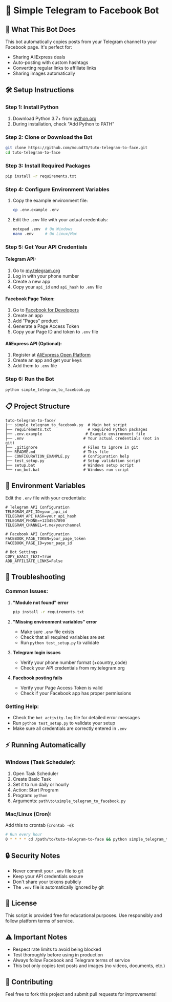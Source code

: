 # 🤖 Simple Telegram to Facebook Bot

## 📖 What This Bot Does
This bot automatically copies posts from your Telegram channel to your Facebook page. It's perfect for:
- Sharing AliExpress deals
- Auto-posting with custom hashtags
- Converting regular links to affiliate links
- Sharing images automatically

## 🛠️ Setup Instructions

### Step 1: Install Python
1. Download Python 3.7+ from [python.org](https://python.org)
2. During installation, check "Add Python to PATH"

### Step 2: Clone or Download the Bot
```bash
git clone https://github.com/mouad73/tuto-telegram-to-face.git
cd tuto-telegram-to-face
```

### Step 3: Install Required Packages
```bash
pip install -r requirements.txt
```

### Step 4: Configure Environment Variables
1. Copy the example environment file:
   ```bash
   cp .env.example .env
   ```
2. Edit the `.env` file with your actual credentials:
   ```bash
   notepad .env  # On Windows
   nano .env     # On Linux/Mac
   ```

### Step 5: Get Your API Credentials

#### Telegram API:
1. Go to [my.telegram.org](https://my.telegram.org)
2. Log in with your phone number
3. Create a new app
4. Copy your `api_id` and `api_hash` to `.env` file

#### Facebook Page Token:
1. Go to [Facebook for Developers](https://developers.facebook.com)
2. Create an app
3. Add "Pages" product
4. Generate a Page Access Token
5. Copy your Page ID and token to `.env` file

#### AliExpress API (Optional):
1. Register at [AliExpress Open Platform](https://portals.aliexpress.com)
2. Create an app and get your keys
3. Add them to `.env` file

### Step 6: Run the Bot
```bash
python simple_telegram_to_facebook.py
```

## 📋 Project Structure

```
tuto-telegram-to-face/
├── simple_telegram_to_facebook.py  # Main bot script
├── requirements.txt                # Required Python packages
├── .env.example                   # Example environment file
├── .env                          # Your actual credentials (not in git)
├── .gitignore                    # Files to ignore in git
├── README.md                     # This file
├── CONFIGURATION_EXAMPLE.py      # Configuration help
├── test_setup.py                 # Setup validation script
├── setup.bat                     # Windows setup script
└── run_bot.bat                   # Windows run script
```

## 🔧 Environment Variables

Edit the `.env` file with your credentials:

```env
# Telegram API Configuration
TELEGRAM_API_ID=your_api_id
TELEGRAM_API_HASH=your_api_hash
TELEGRAM_PHONE=+1234567890
TELEGRAM_CHANNEL=t.me/yourchannel

# Facebook API Configuration
FACEBOOK_PAGE_TOKEN=your_page_token
FACEBOOK_PAGE_ID=your_page_id

# Bot Settings
COPY_EXACT_TEXT=True
ADD_AFFILIATE_LINKS=False
```

## 🚨 Troubleshooting

### Common Issues:

1. **"Module not found" error**
   ```bash
   pip install -r requirements.txt
   ```

2. **"Missing environment variables" error**
   - Make sure `.env` file exists
   - Check that all required variables are set
   - Run `python test_setup.py` to validate

3. **Telegram login issues**
   - Verify your phone number format (+country_code)
   - Check your API credentials from my.telegram.org

4. **Facebook posting fails**
   - Verify your Page Access Token is valid
   - Check if your Facebook app has proper permissions

### Getting Help:
- Check the `bot_activity.log` file for detailed error messages
- Run `python test_setup.py` to validate your setup
- Make sure all credentials are correctly entered in `.env`

## ⚡ Running Automatically

### Windows (Task Scheduler):
1. Open Task Scheduler
2. Create Basic Task
3. Set it to run daily or hourly
4. Action: Start Program
5. Program: `python`
6. Arguments: `path\to\simple_telegram_to_facebook.py`

### Mac/Linux (Cron):
Add this to crontab (`crontab -e`):
```bash
# Run every hour
0 * * * * cd /path/to/tuto-telegram-to-face && python simple_telegram_to_facebook.py
```

## 🔒 Security Notes

- Never commit your `.env` file to git
- Keep your API credentials secure
- Don't share your tokens publicly
- The `.env` file is automatically ignored by git

## 📝 License
This script is provided free for educational purposes. Use responsibly and follow platform terms of service.

## ⚠️ Important Notes
- Respect rate limits to avoid being blocked
- Test thoroughly before using in production
- Always follow Facebook and Telegram terms of service
- This bot only copies text posts and images (no videos, documents, etc.)

## 🤝 Contributing
Feel free to fork this project and submit pull requests for improvements!

